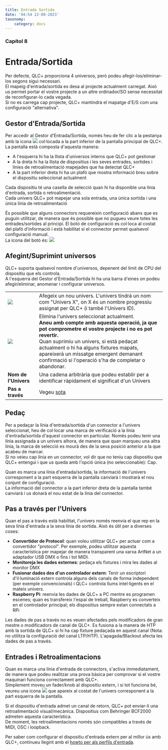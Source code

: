 ```yaml
---
title: Entrada Sortida
date: '04:54 22-08-2023'
taxonomy:
    category: docs
---
```


<style>
    #chapter p {
        text-align: left;
    }
</style>
### Capítol 8

# Entrada/Sortida

Per defecte, QLC+ proporciona 4 universos, però podeu afegir-los/eliminar-los segons sigui necessari.  
El mapeig d'entrada/sortida es desa al projecte actualment carregat. Això us permet portar el vostre projecte a un altre ordinador/SO sense necessitat de reconfigurar-lo cada vegada.  
Si no es carrega cap projecte, QLC+ mantindrà el mapatge d'E/S com una configuració "alternativa".

Gestor d'Entrada/Sortida
--------------------

Per accedir al Gestor d'Entrada/Sortida, només heu de fer clic a la pestanya amb la icona ![](/basics/input_output.png) col·locada a la part inferior de la pantalla principal de QLC+.  
La pantalla està composta d'aquesta manera:

* A l'esquerra hi ha la llista d'universos interns que QLC+ pot gestionar
* A la dreta hi ha la llista de dispositius i les seves entrades, sortides i línies de retroalimentació mapejades que ha detectat QLC+
* A la part inferior dreta hi ha un plafó que mostra informació breu sobre el dispositiu seleccionat actualment

Cada dispositiu té una casella de selecció quan hi ha disponible una línia d'entrada, sortida o retroalimentació.  
Cada univers QLC+ pot mapejar una sola entrada, una única sortida i una única línia de retroalimentació

És possible que alguns connectors requereixin configuració abans que es puguin utilitzar, de manera que és possible que no pugueu veure totes les entrades/sortides al principi. El botó de configuració es col·loca al costat del plafó d'informació i està habilitat si el connector permet qualsevol configuració manual.  
La icona del botó és: ![](/basics/configure.png)

Afegint/Suprimint universos
-------------------------

QLC+ suporta qualsevol nombre d'universos, depenent del límit de CPU del dispositiu que els controla.  
A l'esquerra del Gestor d'Entrada/Sortida hi ha una barra d'eines on podeu afegir/eliminar, anomenar i configurar universos.

|     |     |
| --- | --- |
| ![](/basics/edit_add.png) | Afegeix un nou univers. L'univers tindrà un nom com "Univers X", on X és un nombre progressiu assignat per QLC+ (i també l'Univers ID). |
| ![](/basics/edit_remove.png) | Elimina l'univers seleccionat actualment.  <br>**Aneu amb compte amb aquesta operació, ja que pot comprometre el vostre projecte i no es pot revertir.** <br>Quan suprimiu un univers, si està pedaçat actualment o hi ha alguns fixtures mapats, apareixerà un missatge emergent demanant confirmació si l'operació s'ha de completar o abandonar. |
| **Nom de l'Univers** | Una cadena arbitrària que podeu establir per a identificar ràpidament el significat d'un Univers |
| **Pas a través** | Vegeu [sota](#universe-passthrough) |

Pedaç
--------

Per a pedaçar la línia d'entrada/sortida d'un connector a l'univers seleccionat, heu de col·locar una marca de verificació a la línia d'entrada/sortida d'aquest connector en particular. Només podeu tenir una línia assignada a un univers alhora, de manera que quan marqueu una altra línia, la marca de selecció es mourà des de la seva posició anterior a la que acabeu de marcar.  
Si no veieu cap línia en un connector, vol dir que no teniu cap dispositiu que QLC+ entengui i que us queda amb l'opció única (no seleccionable): Cap.

Quan es marca una línia d'entrada/sortida, la informació de l'univers corresponent a la part esquerra de la pantalla canviarà i mostrarà el nou conjunt de configuració.  
La informació del connector a la part inferior dreta de la pantalla també canviarà i us donarà el nou estat de la línia del connector.

Pas a través per l'Univers
--------------------

Quan el pas a través està habilitat, l'univers només reenvia el que rep en la seva línia d'entrada a la seva línia de sortida. Això és útil per a diverses coses:

* **Convertidor de Protocol**: quan voleu utilitzar QLC+ per actuar com a convertidor "protocol". Per exemple, podeu utilitzar aquesta característica per mapejar de manera transparent una xarxa ArtNet a un adaptador USB DMX o fins i tot MIDI.
* **Monitoreja les dades externes**: pedaça els fixtures i mira les dades al monitor DMX
* **Fusionar dades des d'un controlador extern**: Tenir un escriptori d'il·luminació extern controla alguns dels canals de forma independent (per exemple convencionals) i QLC+ controla llums intel·ligents en el mateix univers.
* **Raspberry Pi**: reenvia les dades de QLC+ a PC mentre es programen escenes; quan es transfereix l'espai de treball, Raspberry es converteix en el controlador principal; els dispositius sempre estan connectats a RPi

Les dades de pas a través  no es veuen afectades pels modificadors de gran mestre o modificadors de canal de QLC+. Es fusiona a la manera de HTP amb la sortida de QLC+ si hi ha cap fixture pedaçada en aquest canal (Nota: no utilitza la configuració del canal LTP/HTP). L'apagada/Blackout afecta les dades de pas a través.

Entrades i Retroalimentacions
-------------------

Quan es marca una línia d'entrada de connectors, s'activa immediatament, de manera que podeu realitzar una prova bàsica per comprovar si el vostre maquinari funciona correctament amb QLC+.  
Simplement moveu un fader/knob al dispositiu extern, i si tot funciona bé, veureu una icona ![](/basics/input.png) que apareix al costat de l'univers corresponent a la part esquerra de la pantalla.

Si el dispositiu d'entrada admet un canal de retorn, QLC+ pot enviar-li una retroalimentació visual/mecànica. Dispositius com Behringer BCF2000 admeten aquesta característica.  
De moment, les retroalimentacions només són compatibles a través de MIDI, OSC i loopback.

Per saber com configurar el dispositiu d'entrada extern per al millor ús amb QLC+, continueu llegint amb el [howto per als perfils d'entrada](input-profiles).
